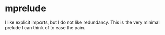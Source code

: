 # mprelude

I like explicit imports, but I do not like redundancy.
This is the very minimal prelude I can think of to
ease the pain.
